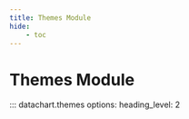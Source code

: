 ```yaml
---
title: Themes Module
hide:
    - toc
---
```


# Themes Module

::: datachart.themes
    options:
        heading_level: 2
